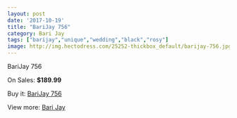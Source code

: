 ```yaml
---
layout: post
date: '2017-10-19'
title: "BariJay 756"
category: Bari Jay
tags: ["barijay","unique","wedding","black","rosy"]
image: http://img.hectodress.com/25252-thickbox_default/barijay-756.jpg
---
```

BariJay 756

On Sales: **$189.99**
<a href="https://www.hectodress.com/bari-jay/11609-barijay-756.html"><amp-img layout="responsive" width="600" height="600" src="//img.hectodress.com/25252-thickbox_default/barijay-756.jpg" alt="BariJay 756 0" /></a>

Buy it: [BariJay 756](https://www.hectodress.com/bari-jay/11609-barijay-756.html "BariJay 756")

View more: [Bari Jay](https://www.hectodress.com/183-bari-jay "Bari Jay")